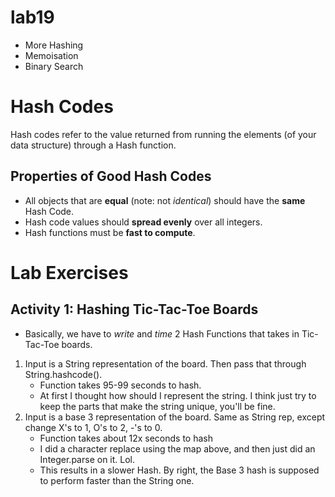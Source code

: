 lab19
===

* More Hashing
* Memoisation
* Binary Search

# Hash Codes
Hash codes refer to the value returned from running the elements (of your
data structure) through a Hash function.

## Properties of Good Hash Codes
* All objects that are **equal** (note: not *identical*) should have the
**same** Hash Code.
* Hash code values should **spread evenly** over all integers.
* Hash functions must be **fast to compute**.

# Lab Exercises
## Activity 1: Hashing Tic-Tac-Toe Boards
* Basically, we have to *write* and *time* 2 Hash Functions that takes in
Tic-Tac-Toe boards.
1. Input is a String representation of the board. Then pass that
through String.hashcode().
    * Function takes 95-99 seconds to hash.
    * At first I thought how should I represent the string. I think
    just try to keep the parts that make the string unique, you'll
    be fine.
2. Input is a base 3 representation of the board. Same as String rep,
except change X's to 1, O's to 2, -'s to 0.
    * Function takes about 12x seconds to hash
    * I did a character replace using the map above, and then just
    did an Integer.parse on it. Lol.
    * This results in a slower Hash. By right, the Base 3 hash is
    supposed to perform faster than the String one.
